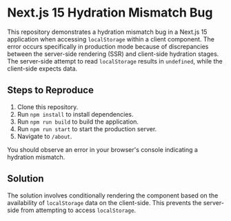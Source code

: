 # Next.js 15 Hydration Mismatch Bug

This repository demonstrates a hydration mismatch bug in a Next.js 15 application when accessing `localStorage` within a client component.  The error occurs specifically in production mode because of discrepancies between the server-side rendering (SSR) and client-side hydration stages. The server-side attempt to read `localStorage` results in `undefined`, while the client-side expects data.

## Steps to Reproduce

1. Clone this repository.
2. Run `npm install` to install dependencies.
3. Run `npm run build` to build the application.
4. Run `npm run start` to start the production server.
5. Navigate to `/about`.

You should observe an error in your browser's console indicating a hydration mismatch.

## Solution

The solution involves conditionally rendering the component based on the availability of `localStorage` data on the client-side. This prevents the server-side from attempting to access `localStorage`.